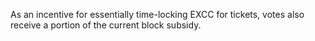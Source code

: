 As an incentive for essentially time-locking EXCC for tickets, votes also receive a portion of the current block subsidy.
